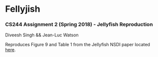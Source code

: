 # Fellyjish
### CS244 Assignment 2 (Spring 2018) - Jellyfish Reproduction


Diveesh Singh && Jean-Luc Watson

Reproduces Figure 9 and Table 1 from the Jellyfish NSDI paper located [here](https://people.inf.ethz.ch/asingla/papers/jellyfish-nsdi12.pdf).

